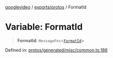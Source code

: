 [googlevideo](../../../README.md) / [exports/protos](../README.md) / FormatId

# Variable: FormatId

> **FormatId**: `MessageFns`\<[`FormatId`](../interfaces/FormatId.md)\>

Defined in: [protos/generated/misc/common.ts:186](https://github.com/LuanRT/googlevideo/blob/d9eb9db82e3516a9a277a77a3d25342e9c5bf127/protos/generated/misc/common.ts#L186)
